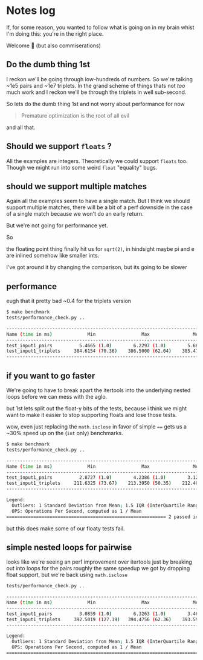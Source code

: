 # Notes log

If, for some reason, you wanted to follow what is going on in my brain whist I'm doing this:
you're in the right place.

Welcome :wave: (but also commiserations)

## Do the dumb thing 1st

I reckon we'll be going through low-hundreds of numbers.
So we're talking ~1e5 pairs and ~1e7 triplets.
In the grand scheme of things thats not _too_ much work
and I reckon we'll be through the triplets in well sub-second.

So lets do the dumb thing 1st and not worry about performance
for now

> Premature optimization is the root of all evil

and all that.

## Should we support `floats` ?

All the examples are integers. Theoretically we could support `floats` too.
Though we might run into some weird `float` "equality" bugs.

## should we support multiple matches

Again all the examples seem to have a single match.
But I think we should support multiple matches,
there will be a bit of a perf downside in the case of a
single match because we won't do an early return.

But we're not going for performance yet.

So

the floating point thing finally hit us for `sqrt(2)`, in hindsight
maybe pi and e are inlined somehow like smaller ints.

I've got around it by changing the comparison, but its going to
be slower

## performance

eugh that it pretty bad ~0.4 for the triplets version

```sh
$ make benchmark
tests/performance_check.py ..                                                                                                                                [100%]

------------------------------------------------------------------------------------- benchmark: 2 tests ------------------------------------------------------------------------------------
Name (time in ms)             Min                 Max                Mean            StdDev              Median               IQR            Outliers       OPS            Rounds  Iterations
---------------------------------------------------------------------------------------------------------------------------------------------------------------------------------------------
test_input1_pairs          5.4665 (1.0)        6.2297 (1.0)        5.6687 (1.0)      0.1018 (1.0)        5.6575 (1.0)      0.1289 (1.0)          47;3  176.4077 (1.0)         172           1
test_input1_triplets     384.6154 (70.36)    386.5000 (62.04)    385.4776 (68.00)    0.8287 (8.14)     385.4333 (68.13)    1.5047 (11.67)         2;0    2.5942 (0.01)          5           1
---------------------------------------------------------------------------------------------------------------------------------------------------------------------------------------------
```

## if you want to go faster

We're going to have to break apart the itertools into the underlying nested loops
before we can mess with the aglo.

but 1st lets split out the float-y bits of the tests, because i think we might want to
make it easier to stop supporting floats and lose those tests.

wow, even just replacing the `math.isclose` in favor of simple `==`
gets us a ~30% speed up on the (`int` only) benchmarks.

```sh
$ make benchmark
tests/performance_check.py ..                                                                                                      [100%]

------------------------------------------------------------------------------------- benchmark: 2 tests ------------------------------------------------------------------------------------
Name (time in ms)             Min                 Max                Mean            StdDev              Median               IQR            Outliers       OPS            Rounds  Iterations
---------------------------------------------------------------------------------------------------------------------------------------------------------------------------------------------
test_input1_pairs          2.8727 (1.0)        4.2386 (1.0)        3.1265 (1.0)      0.1638 (1.0)        3.1067 (1.0)      0.1888 (1.0)          78;9  319.8414 (1.0)         326           1
test_input1_triplets     211.6325 (73.67)    213.3950 (50.35)    212.4042 (67.94)    0.6555 (4.00)     212.2717 (68.33)    0.8081 (4.28)          2;0    4.7080 (0.01)          5           1
---------------------------------------------------------------------------------------------------------------------------------------------------------------------------------------------

Legend:
  Outliers: 1 Standard Deviation from Mean; 1.5 IQR (InterQuartile Range) from 1st Quartile and 3rd Quartile.
  OPS: Operations Per Second, computed as 1 / Mean
=========================================================== 2 passed in 3.59s ============================================================
```

but this does make some of our floaty tests fail.

## simple nested loops for pairwise

looks like we're seeing an perf improvement over itertools just by breaking out into loops for the pairs
roughly the same speedup we got by dropping float support, but we're back using `math.isclose`

```sh
tests/performance_check.py ..                                                                                                                                                     [100%]

------------------------------------------------------------------------------------- benchmark: 2 tests ------------------------------------------------------------------------------------
Name (time in ms)             Min                 Max                Mean            StdDev              Median               IQR            Outliers       OPS            Rounds  Iterations
---------------------------------------------------------------------------------------------------------------------------------------------------------------------------------------------
test_input1_pairs          3.0859 (1.0)        6.3263 (1.0)        3.4614 (1.0)      0.2696 (1.0)        3.4232 (1.0)      0.2591 (1.0)          44;6  288.8998 (1.0)         298           1
test_input1_triplets     392.5019 (127.19)   394.4756 (62.36)    393.5971 (113.71)   0.8023 (2.98)     393.7625 (115.03)   1.2974 (5.01)          2;0    2.5407 (0.01)          5           1
---------------------------------------------------------------------------------------------------------------------------------------------------------------------------------------------

Legend:
  Outliers: 1 Standard Deviation from Mean; 1.5 IQR (InterQuartile Range) from 1st Quartile and 3rd Quartile.
  OPS: Operations Per Second, computed as 1 / Mean
=================================================================================== 2 passed in 4.87s ===================================================================================
```